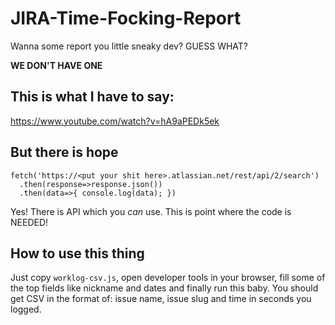 # JIRA-Time-Focking-Report

Wanna some report you little sneaky dev? GUESS WHAT?

**WE DON'T HAVE ONE**

## This is what I have to say:

https://www.youtube.com/watch?v=hA9aPEDk5ek

## But there is hope

```
fetch('https://<put your shit here>.atlassian.net/rest/api/2/search')
  .then(response=>response.json())
  .then‌​(data=>{ console.log(data); })
```

Yes! There is API which you _can_ use. This is point where the code is NEEDED!

## How to use this thing

Just copy `worklog-csv.js`, open developer tools in your browser, fill some of the top fields like nickname and dates and finally run this baby. You should get CSV in the format of: issue name, issue slug and time in seconds you logged.
